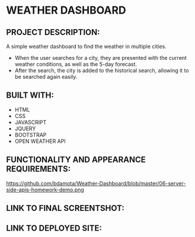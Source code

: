 # WEATHER DASHBOARD 

## PROJECT DESCRIPTION:
A simple weather dashboard to find the weather in multiple cities. 

- When the user searches for a city, they are presented with the current weather conditions, as well as the 5-day forecast. 
- After the search, the city is added to the historical search, allowing it to be searched again easily. 

## BUILT WITH: 
- HTML 
- CSS 
- JAVASCRIPT 
- JQUERY 
- BOOTSTRAP 
- OPEN WEATHER API 

## FUNCTIONALITY AND APPEARANCE REQUIREMENTS:
https://github.com/bdamota/Weather-Dashboard/blob/master/06-server-side-apis-homework-demo.png

## LINK TO FINAL SCREENTSHOT: 

## LINK TO DEPLOYED SITE: 


